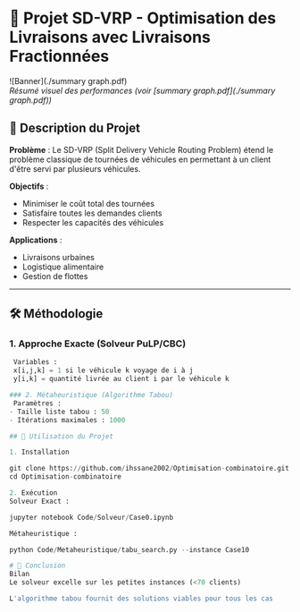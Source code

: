# 🚛 Projet SD-VRP - Optimisation des Livraisons avec Livraisons Fractionnées

![Banner](./summary graph.pdf)  
*Résumé visuel des performances (voir [summary graph.pdf](./summary graph.pdf))*


## 📌 Description du Projet
**Problème** : Le SD-VRP (Split Delivery Vehicle Routing Problem) étend le problème classique de tournées de véhicules en permettant à un client d'être servi par plusieurs véhicules.

**Objectifs** :
- Minimiser le coût total des tournées
- Satisfaire toutes les demandes clients
- Respecter les capacités des véhicules

**Applications** :
- Livraisons urbaines
- Logistique alimentaire
- Gestion de flottes

---
## 🛠️ Méthodologie
### 1. Approche Exacte (Solveur PuLP/CBC)
```python
 Variables :
 x[i,j,k] = 1 si le véhicule k voyage de i à j
 y[i,k] = quantité livrée au client i par le véhicule k

### 2. Métaheuristique (Algorithme Tabou)
 Paramètres :
- Taille liste tabou : 50
- Itérations maximales : 1000

## 🚀 Utilisation du Projet

1. Installation

git clone https://github.com/ihssane2002/Optimisation-combinatoire.git
cd Optimisation-combinatoire

2. Exécution
Solveur Exact :

jupyter notebook Code/Solveur/Case0.ipynb

Métaheuristique :

python Code/Metaheuristique/tabu_search.py --instance Case10

# 📄 Conclusion 
Bilan
Le solveur excelle sur les petites instances (<70 clients)

L'algorithme tabou fournit des solutions viables pour tous les cas
